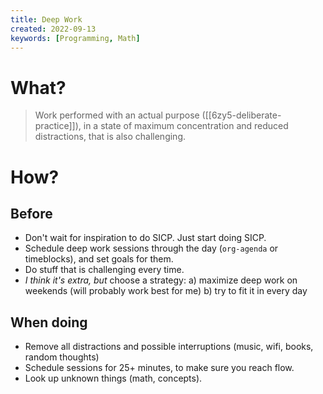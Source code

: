```yaml
---
title: Deep Work
created: 2022-09-13
keywords: [Programming, Math]
---
```


# What?

> Work performed with an actual purpose ([[6zy5-deliberate-practice]]), in a state of maximum concentration and reduced distractions, that is also challenging.

# How?

## Before

- Don't wait for inspiration to do SICP. Just start doing SICP.
- Schedule deep work sessions through the day (`org-agenda` or timeblocks), and set goals for them.
- Do stuff that is challenging every time.
- _I think it's extra, but_ choose a strategy:
  a) maximize deep work on weekends (will probably work best for me)
  b) try to fit it in every day

## When doing

- Remove all distractions and possible interruptions (music, wifi, books, random thoughts)
- Schedule sessions for 25+ minutes, to make sure you reach flow.
- Look up unknown things (math, concepts).
